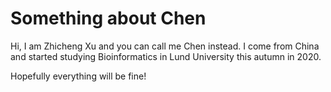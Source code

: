 # Something about Chen
Hi, I am Zhicheng Xu and you can call me Chen instead. I come from China and started studying Bioinformatics in Lund University this autumn in 2020.

Hopefully everything will be fine!
